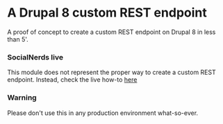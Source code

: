 # A Drupal 8 custom REST endpoint
A proof of concept to create a custom REST endpoint on Drupal 8 in less than 5'.

### SocialNerds live
This module does not represent the proper way to create a custom REST endpoint. Instead, check the live how-to [here](https://www.youtube.com/watch?v=BAeWX4Fgv0o)

### Warning
Please don't use this in any production environment what-so-ever.

